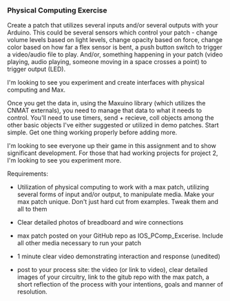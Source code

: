 ### Physical Computing Exercise

Create a patch that utilizes several inputs and/or several outputs with your Arduino. This could be several sensors which control your patch - change volume levels based on light levels, change opacity based on force, change color based on how far a flex sensor is bent, a push button switch to trigger a video/audio file to play. And/or, something happening in your patch (video playing, audio playing, someone moving in a space crosses a point) to trigger output (LED).

I'm looking to see you experiment and create interfaces with physical computing and Max.

Once you get the data in, using the Maxuino library (which utilizes the CNMAT externals), you need to manage that data to what it needs to control. You'll need to use timers, send + recieve, coll objects among the other basic objects I've either suggested or utilized in demo patches. Start simple. Get one thing working properly before adding more.

I'm looking to see everyone up their game in this assignment and to show significant development. For those that had working projects for project 2, I'm looking to see you experiment more.

Requirements:

* Utilization of physical computing to work with a max patch, utilizing several forms of input and/or output, to manipulate media. Make your max patch unique. Don't just hard cut from examples. Tweak them and all to them

* Clear detailed photos of breadboard and wire connections

* max patch posted on your GitHub repo as IOS_PComp_Excerise. Include all other media necessary to run your patch

* 1 minute clear video demonstrating interaction and response (unedited)

* post to your process site: the video (or link to video), clear detailed images of your circuitry, link to the gitub repo with the max patch, a short reflection of the process with your intentions, goals and manner of resolution.


